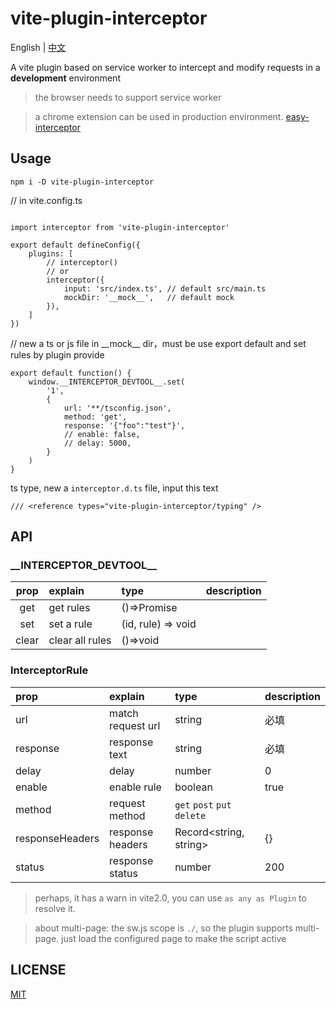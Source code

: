 # vite-plugin-interceptor

English | [中文](./readme-zh.md)

A vite plugin based on service worker to intercept and modify requests in a **development** environment

> the browser needs to support service worker

> a chrome extension can be used in production environment. [easy-interceptor](https://github.com/hans000/easy-interceptor)

## Usage
```
npm i -D vite-plugin-interceptor
```
// in vite.config.ts
```

import interceptor from 'vite-plugin-interceptor'

export default defineConfig({
    plugins: [
        // interceptor()
        // or
        interceptor({
            input: 'src/index.ts', // default src/main.ts
            mockDir: '__mock__',   // default mock
        }),
    ]
})
```
// new a ts or js file in \_\_mock\_\_ dir，must be use export default and set rules by plugin provide
```
export default function() {
    window.__INTERCEPTOR_DEVTOOL__.set(
        '1',
        {
            url: '**/tsconfig.json',
            method: 'get',
            response: '{"foo":"test"}',
            // enable: false,
            // delay: 5000,
        }
    )
}

```

ts type, new a `interceptor.d.ts` file, input this text

```
/// <reference types="vite-plugin-interceptor/typing" />
```

## API

### \_\_INTERCEPTOR_DEVTOOL\_\_

|prop|explain|type|description|
|:--:|:---|:---|:---|
|get|get rules|()=>Promise|
|set|set a rule|(id, rule) => void|
|clear|clear all rules|()=>void|

### InterceptorRule
|prop|explain|type|description|
|:--|:---|:---|:---|
|url|match request url|string|必填
|response|response text|string|必填
|delay|delay|number|0
|enable|enable rule|boolean|true
|method|request method|`get` `post` `put` `delete`|
|responseHeaders|response headers|Record<string, string>|{}
|status|response status|number|200


> perhaps, it has a warn in vite2.0, you can use `as any as Plugin` to resolve it.

> about multi-page: the sw.js scope is `./`, so the plugin supports multi-page. just load the configured page to make the script active

## LICENSE
[MIT](./LICENSE)
